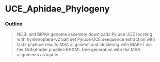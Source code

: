 # UCE_Aphidae_Phylogeny

### Outline 
> NCBI and BIPAA genome assembly downloads
> Pyluce UCE locating with hymenoptera-v2 bait set
> Pyluce UCE seequence extraction with lastz phyluce results
> MSA alignment and clustering with MAFFT via the Orthofinder pipeline
> RAXML tree generation with the MSA alignments as inputs

